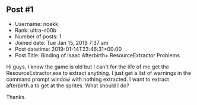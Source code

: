 ## Post #1
- Username: noekk
- Rank: ultra-n00b
- Number of posts: 1
- Joined date: Tue Jan 15, 2019 7:37 am
- Post datetime: 2019-01-14T23:46:31+00:00
- Post Title: Binding of Isaac Afterbirth+ ResourceExtractor Problems

Hi guys, I know the game is old but I can't for the life of me get the ResourceExtractor.exe to extract anything. I just get a list of warnings in the command prompt window with nothing extracted. I want to extract afterbirth.a to get at the sprites. What should I do?

Thanks.
